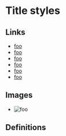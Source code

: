 # Title styles

## Links

- [foo](/url 'single')
- [foo](/url "single ' in double")
- [foo](/url 'double " in single')
- [foo](/url 'single \'  in single')
- [foo](/url 'parentheses () in single')
- [foo](/url (single ' in parentheses))

## Images

- ![foo](/url 'single')

## Definitions

[y]: /url 'single'
